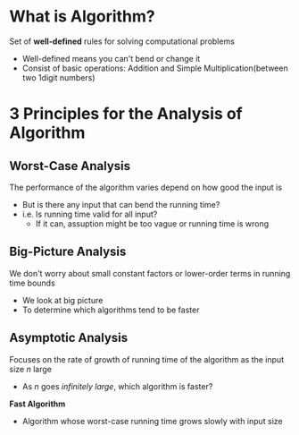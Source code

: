 # What is Algorithm?
Set of **well-defined** rules for solving computational problems
- Well-defined means you can't bend or change it
- Consist of basic operations: Addition and Simple Multiplication(between two 1digit numbers)

# 3 Principles for the Analysis of Algorithm
## Worst-Case Analysis
The performance of the algorithm varies depend on how good the input is
- But is there any input that can bend the running time?
- i.e. Is running time valid for all input?
	- If it can, assuption might be too vague or running time is wrong

## Big-Picture Analysis
We don't worry about small constant factors or lower-order terms in running time bounds
- We look at big picture
- To determine which algorithms tend to be faster

## Asymptotic Analysis
Focuses on the rate of growth of running time of the algorithm as the input size $n$ large
- As $n$ goes *infinitely large*, which algorithm is faster?

**Fast Algorithm**
- Algorithm whose worst-case running time grows slowly with input size